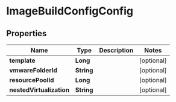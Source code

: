 

# ImageBuildConfigConfig

## Properties

Name | Type | Description | Notes
------------ | ------------- | ------------- | -------------
**template** | **Long** |  |  [optional]
**vmwareFolderId** | **String** |  |  [optional]
**resourcePoolId** | **Long** |  |  [optional]
**nestedVirtualization** | **String** |  |  [optional]



